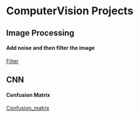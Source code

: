 # ComputerVision Projects

## Image Processing
#### Add noise and then filter the image
[Filter](ImageProcessing/q4.PNG)

## CNN
#### Confusion Matrix

[Confusion_matrix](TrashCNN/Result/MobileCM.jpg)
